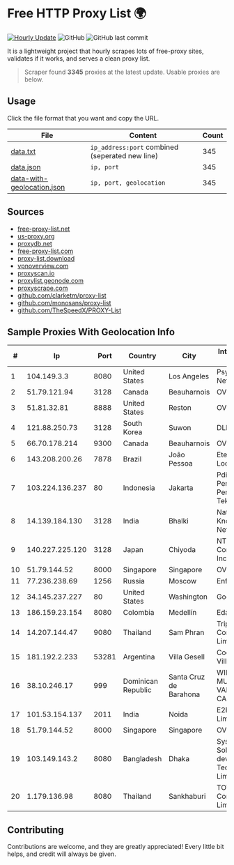 
# Free HTTP Proxy List 🌍

[![Hourly Update](https://github.com/mertguvencli/http-proxy-list/actions/workflows/main.yml/badge.svg?branch=main)](https://github.com/mertguvencli/http-proxy-list/actions/workflows/main.yml)
![GitHub](https://img.shields.io/github/license/mertguvencli/http-proxy-list)
![GitHub last commit](https://img.shields.io/github/last-commit/mertguvencli/http-proxy-list)

It is a lightweight project that hourly scrapes lots of free-proxy sites, validates if it works, and serves a clean proxy list.


> Scraper found **3345** proxies at the latest update. Usable proxies are below.

## Usage

Click the file format that you want and copy the URL.


|File|Content|Count|
|----|-------|-----|
|[data.txt](https://raw.githubusercontent.com/mertguvencli/http-proxy-list/main/proxy-list/data.txt)|`ip_address:port` combined (seperated new line)|345|
|[data.json](https://raw.githubusercontent.com/mertguvencli/http-proxy-list/main/proxy-list/data.json)|`ip, port`|345|
|[data-with-geolocation.json](https://raw.githubusercontent.com/mertguvencli/http-proxy-list/main/proxy-list/data-with-geolocation.json)|`ip, port, geolocation`|345|

## Sources

* [free-proxy-list.net](https://free-proxy-list.net)
* [us-proxy.org](https://www.us-proxy.org)
* [proxydb.net](http://proxydb.net)
* [free-proxy-list.com](https://free-proxy-list.com/?page=&port=&type%5B%5D=http&type%5B%5D=https&up_time=0&search=Search)
* [proxy-list.download](https://www.proxy-list.download/HTTP)
* [vpnoverview.com](https://vpnoverview.com/privacy/anonymous-browsing/free-proxy-servers)
* [proxyscan.io](https://www.proxyscan.io)
* [proxylist.geonode.com](https://proxylist.geonode.com/api/proxy-list?limit=300&page=1&sort_by=lastChecked&sort_type=desc&protocols=http,https)
* [proxyscrape.com](https://api.proxyscrape.com/v2/?request=displayproxies&protocol=http&timeout=10000&country=all&ssl=all&anonymity=all)
* [github.com/clarketm/proxy-list](https://raw.githubusercontent.com/clarketm/proxy-list/master/proxy-list-raw.txt)
* [github.com/monosans/proxy-list](https://raw.githubusercontent.com/monosans/proxy-list/main/proxies/http.txt)
* [github.com/TheSpeedX/PROXY-List](https://raw.githubusercontent.com/TheSpeedX/PROXY-List/master/http.txt)


## Sample Proxies With Geolocation Info

|#|Ip|Port|Country|City|Internet Service Provider|
|-|--|----|-------|----|-------------------------|
|1|104.149.3.3|8080|United States|Los Angeles|Psychz Networks|
|2|51.79.121.94|3128|Canada|Beauharnois|OVH SAS|
|3|51.81.32.81|8888|United States|Reston|OVH SAS|
|4|121.88.250.73|3128|South Korea|Suwon|DLIVE|
|5|66.70.178.214|9300|Canada|Beauharnois|OVH SAS|
|6|143.208.200.26|7878|Brazil|João Pessoa|Eternal VÔdeo Locadora Ltda|
|7|103.224.136.237|80|Indonesia|Jakarta|Pdis - Badan Pengkajian DAN Penerapan Teknologi|
|8|14.139.184.130|3128|India|Bhalki|National Knowledge Network|
|9|140.227.225.120|3128|Japan|Chiyoda|NTT PC Communications, Inc.|
|10|51.79.144.52|8000|Singapore|Singapore|OVH SAS|
|11|77.236.238.69|1256|Russia|Moscow|Enforta-MSK|
|12|34.145.237.227|80|United States|Washington|Google LLC|
|13|186.159.23.154|8080|Colombia|Medellín|Edatel S.a. E.S.P|
|14|14.207.144.47|9080|Thailand|Sam Phran|Triple T Internet Company Limited|
|15|181.192.2.233|53281|Argentina|Villa Gesell|Coop Telefonica Villa Gesell Ltda|
|16|38.10.246.17|999|Dominican Republic|Santa Cruz de Barahona|WIRELESS MULTI SERVICE VARGAS CABRERA, S. R. L|
|17|101.53.154.137|2011|India|Noida|E2E Networks Limited|
|18|51.79.144.52|8000|Singapore|Singapore|OVH SAS|
|19|103.149.143.2|8080|Bangladesh|Dhaka|Systems Solutions & development Technologies Limited|
|20|1.179.136.98|8080|Thailand|Sankhaburi|TOT Public Company Limited|



## Contributing

Contributions are welcome, and they are greatly appreciated! Every
little bit helps, and credit will always be given.

